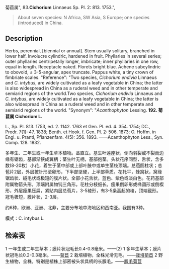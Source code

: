 菊苣属",
83.**Cichorium** Linnaeus Sp. Pl. 2: 813. 1753.",

> About seven species: N Africa, SW Asia, S Europe; one species (introduced) in China.

## Description
Herbs, perennial, [biennial or annual]. Stem usually solitary, branched in lower half. Involucre cylindric, hardened in fruit. Phyllaries in several series; outer phyllaries centripetally longer, imbricate; inner phyllaries in one row, equal in length. Receptacle naked. Florets bright blue. Achene subcylindric to obovoid, ± 3-5-angular, apex truncate. Pappus white, a tiny crown of fimbriate scales.
  "Reference": "Two species, *Cichorium endivia* Linnaeus and *C. intybus*, are widely cultivated as a leafy vegetable in China; the latter is also widespread in China as a ruderal weed and in other temperate and semiarid regions of the world.Two species, *Cichorium endivia* Linnaeus and *C. intybus*, are widely cultivated as a leafy vegetable in China; the latter is also widespread in China as a ruderal weed and in other temperate and semiarid regions of the world.
  "Synonym": "*Acanthophyton* Lessing.
**192. 菊苣属 Cichorium L.**

L., Sp. Pl. 813. 1753, ed. 2. 1142. 1763 et Gen. Pl. ed. 4. 354. 1754; DC., Prodr. 7(1): 47. 1838; Benth. et Hook. f. Gen. Pl. 2: 506. 1873; O. Hoffm. in Engl. u. Prantl, Pflanzenfam. 4(5): 356. 1893. ——Acanthophyton Less., Syn. Comp. 128. 1832.

多年生、二年生或一年生草本植物。茎直立。基生叶莲座状，倒向羽裂或不裂而边缘有锯齿，基部渐狭成翼柄；茎生叶无柄，基部抱茎。头状花序同型，舌状，含多数(8-20枚）小花，着生于茎中部或上部叶腋中或单生茎枝顶端。总苞圆柱状；总苞片2层，外层披针形至卵形，下半部坚硬，上半部草质。花托平，蜂窝状，窝缘锯齿状、繸毛状或极短的膜片状。全部小花舌状，蓝色、紫色或淡白色。花药基部附属物箭头形，顶端附属物钝三角形。花柱分枝细长。瘦果倒卵形或椭圆形或倒楔形，外层瘦果压扁，紧贴内层总苞片，3-5棱形，有3-5条高起的棱，顶端截形。冠毛极短，膜片状，2-3层。

约6种，欧洲、亚洲、北非，主要分布地中海地区和西南亚。我国有3种。

模式：C. intybus L.

## 检索表

1 一年生或二年生草本；膜片状冠毛长0.4-0.8毫米。——(2)
1 多年生草本；膜片状冠毛长0.2-0.3毫米。——[菊苣](Cichorium%20intybus.md)
2 栽培植物，全株光滑无毛。——[栽培菊苣](Cichorium%20endivia.md)
2 野生植物，全株，特别是植株上部密被头状具柄的长腺毛。——[腺毛菊苣](Cichorium%20glandulosum.md)

